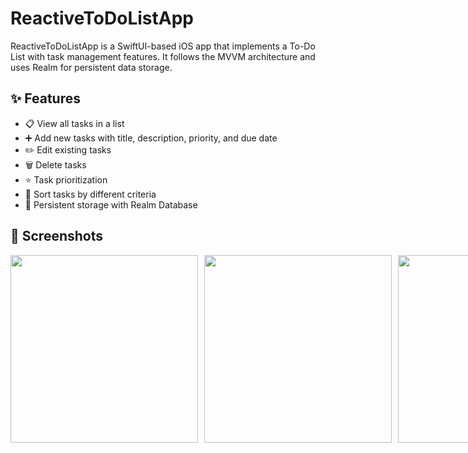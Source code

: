 # ReactiveToDoListApp

ReactiveToDoListApp is a SwiftUI-based iOS app that implements a To-Do List with task management features.
It follows the MVVM architecture and uses Realm for persistent data storage.

## ✨ Features

* 📋 View all tasks in a list
* ➕ Add new tasks with title, description, priority, and due date
* ✏️ Edit existing tasks
* 🗑 Delete tasks
* ⭐ Task prioritization
* 📂 Sort tasks by different criteria
* 💾 Persistent storage with Realm Database

## 📸 Screenshots
<div style="display: flex; justify-content: space-between; gap: 10px;">
  <img src="https://github.com/user-attachments/assets/97152976-c660-41ab-bbea-113227e9cc7c" width="300">
  <img src="https://github.com/user-attachments/assets/b6d63974-9326-4595-9757-1d4fa0e57388" width="300">
  <img src="https://github.com/user-attachments/assets/1a520cf9-3d0c-42d5-8530-27d541f0ff93" width="300">
</div>
